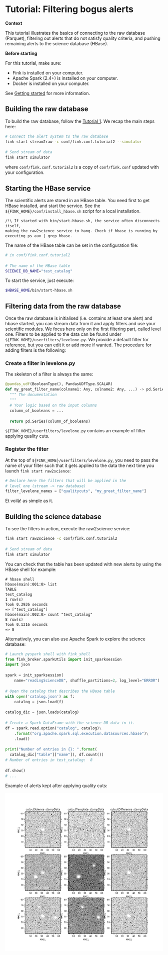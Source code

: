 # Tutorial: Filtering bogus alerts

**Context**

This tutorial illustrates the basics of connecting to the raw database (Parquet), filtering out alerts that do not satisfy quality criteria, and pushing remaining alerts to the science database (HBase).

**Before starting**

For this tutorial, make sure:

* Fink is installed on your computer.
* Apache Spark (2.4+) is installed on your computer.
* Docker is installed on your computer.

See [Getting started](../index.md) for more information.

## Building the raw database

To build the raw database, follow the [Tutorial 1](raw_db.md). We recap the main steps here:

```bash
# Connect the alert system to the raw database
fink start stream2raw -c conf/fink.conf.tutorial2 --simulator

# Send stream of data
fink start simulator
```

where `conf/fink.conf.tutorial2` is a copy of `conf/fink.conf` updated with your configuration.

## Starting the HBase service

The scientific alerts are stored in an HBase table. You need first to get HBase installed, and start the service. See the `${FINK_HOME}/conf/install_hbase.sh` script for a local installation.

```plain
/!\ If started with bin/start-hbase.sh, the service often disconnects itself,
making the raw2science service to hang. Check if hbase is running by
executing ps aux | grep hbase.
```

The name of the HBase table can be set in the configuration file:

```bash
# in conf/fink.conf.tutorial2

# The name of the HBase table
SCIENCE_DB_NAME="test_catalog"
```

To start the service, just execute:

```bash
$HBASE_HOME/bin/start-hbase.sh
```

## Filtering data from the raw database

Once the raw database is initialised (i.e. contains at least one alert) and hbase started, you can stream data from it and apply filters and use your scientific modules. We focus here only on the first filtering part, called level one. Filters to be applied to the data can be found under `${FINK_HOME}/userfilters/levelone.py`. We provide a default filter for reference, but you can edit it or add more if wanted. The procedure for adding filters is the following:

### Create a filter in levelone.py

The skeleton of a filter is always the same:

```python
@pandas_udf(BooleanType(), PandasUDFType.SCALAR)
def my_great_filter_name(colname1: Any, colname2: Any, ...) -> pd.Series:
  """ The documentation
  """
  # Your logic based on the input columns
  column_of_booleans = ...

  return pd.Series(column_of_booleans)
```

`${FINK_HOME}/userfilters/levelone.py` contains an example of filter applying quality cuts.

### Register the filter

At the top of `${FINK_HOME}/userfilters/levelone.py`, you need to pass the name of your filter such that it gets applied to the data the next time you launch `fink start raw2science`:

```python
# Declare here the filters that will be applied in the
# level one (stream -> raw database)
filter_levelone_names = ["qualitycuts", "my_great_filter_name"]
```

Et voilà! as simple as it.

## Building the science database

To see the filters in action, execute the raw2science service:

```bash
fink start raw2science -c conf/fink.conf.tutorial2

# Send stream of data
fink start simulator
```

You can check that the table has been updated with new alerts by using the HBase shell for example:

```hbase
# hbase shell
hbase(main):001:0> list
TABLE
test_catalog
1 row(s)
Took 0.3936 seconds
=> ["test_catalog"]
hbase(main):002:0> count "test_catalog"
8 row(s)
Took 0.1316 seconds
=> 8
```

Alternatively, you can also use Apache Spark to explore the science database:

```python
# Launch pyspark shell with fink_shell
from fink_broker.sparkUtils import init_sparksession
import json

spark = init_sparksession(
    name="readingScienceDB", shuffle_partitions=2, log_level="ERROR")

# Open the catalog that describes the HBase table
with open('catalog.json') as f:
    catalog = json.load(f)

catalog_dic = json.loads(catalog)

# Create a Spark DataFrame with the science DB data in it.
df = spark.read.option("catalog", catalog)\
    .format("org.apache.spark.sql.execution.datasources.hbase")\
    .load()

print("Number of entries in {}: ".format(
  catalog_dic["table"]["name"]), df.count())
# Number of entries in test_catalog:  8

df.show()
# ...
```

Example of alerts kept after applying quality cuts:

![Screenshot](../img/cutouts_filtered.png)
